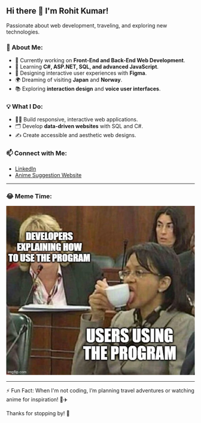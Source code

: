 ## Hi there 👋 I'm Rohit Kumar!

Passionate about web development, traveling, and exploring new technologies.

### 🌟 About Me:
- 🔭 Currently working on **Front-End and Back-End Web Development**.
- 🌱 Learning **C#, ASP.NET, SQL, and advanced JavaScript**.
- 🎨 Designing interactive user experiences with **Figma**.
- 🌍 Dreaming of visiting **Japan** and **Norway**.
- 📚 Exploring **interaction design** and **voice user interfaces**.

### 💡 What I Do:
- 👨‍💻 Build responsive, interactive web applications.
- 🗂 Develop **data-driven websites** with SQL and C#.
- ✍️ Create accessible and aesthetic web designs.

### 📫 Connect with Me:
- [LinkedIn](https://www.linkedin.com/in/rohit-kumar-80757a163/)  
- [Anime Suggestion Website]([https://famous-squirrel-5d5ef7.netlify.app/](https://rohitsinghgrover.com/AnimeSuggestion/))  

---

### 😂 Meme Time:
![Coding Meme](./Why-devs-hate-users.jpg)

---

⚡ Fun Fact: When I'm not coding, I’m planning travel adventures or watching anime for inspiration! 🎒✈️

Thanks for stopping by! 🚀
